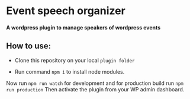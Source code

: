 # Event speech organizer

#### A wordpress plugin to manage speakers of wordpress events

## How to use:

* Clone this repository on your local `plugin folder`

* Run command `npm i` to install node modules.

Now run `npm run watch` for development and for production build run `npm run production`
Then activate the plugin from your WP admin dashboard.
